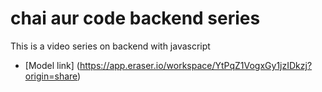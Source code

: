 # chai aur code backend series

This is a video series on backend with javascript

- [Model link] (https://app.eraser.io/workspace/YtPqZ1VogxGy1jzIDkzj?origin=share)